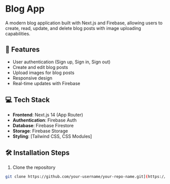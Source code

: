 # Blog App

A modern blog application built with Next.js and Firebase, allowing users to create, read, update, and delete blog posts with image uploading capabilities.

## 🚀 Features

- User authentication (Sign up, Sign in, Sign out)
- Create and edit blog posts
- Upload images for blog posts
- Responsive design
- Real-time updates with Firebase

## 💻 Tech Stack

- **Frontend**: Next.js 14 (App Router)
- **Authentication**: Firebase Auth
- **Database**: Firebase Firestore
- **Storage**: Firebase Storage
- **Styling**: [Tailwind CSS, CSS Modules]

## 🛠️ Installation Steps

1. Clone the repository
```bash
git clone https://github.com/your-username/your-repo-name.git](https://github.com/mohdsabir1/Blog.git)
